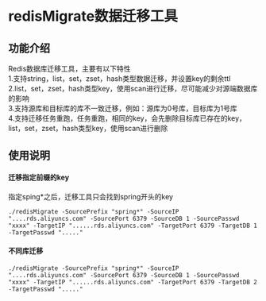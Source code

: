 # redisMigrate数据迁移工具

## 功能介绍
Redis数据库迁移工具，主要有以下特性  
1.支持string，list，set，zset，hash类型数据迁移，并设置key的剩余ttl  
2.list，set，zset，hash类型key，使用scan进行迁移，尽可能减少对源端数据库的影响  
3.支持源库和目标库的库不一致迁移，例如：源库为0号库，目标库为1号库  
4.支持迁移任务重跑，任务重跑，相同的key，会先删除目标库已存在的key，list，set，zset，hash类型key，使用scan进行删除 


## 使用说明

#### 迁移指定前缀的key
指定sping*之后，迁移工具只会找到spring开头的key 

`
./redisMigrate -SourcePrefix "spring*" -SourceIP "....rds.aliyuncs.com" -SourcePort 6379 -SourceDB 1 -SourcePasswd "xxxx" -TargetIP "......rds.aliyuncs.com" -TargetPort 6379 -TargetDB 1 -TargetPasswd "....."
`

#### 不同库迁移

`./redisMigrate -SourcePrefix "spring*" -SourceIP "....rds.aliyuncs.com" -SourcePort 6379 -SourceDB 1 -SourcePasswd "xxxx" -TargetIP "......rds.aliyuncs.com" -TargetPort 6379 -TargetDB 2 -TargetPasswd "....."`
